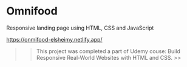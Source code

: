 # Omnifood
Responsive landing page using HTML, CSS and JavaScript

https://onmifood-elsheimy.netlify.app/

>> This project was completed a part of Udemy couse: Build Responsive Real-World Websites with HTML and CSS. >>
